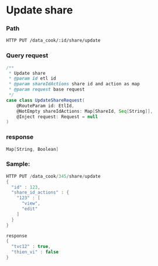 # Update share

### Path

```latex
HTTP PUT /data_cook/:id/share/update
```

### Query request

```scala
/**
 * Update share 
 * @param id etl id
 * @param shareIdActions share id and action as map
 * @param request base request
 */
case class UpdateShareRequest(
    @RouteParam id: EtlId,
    @NotEmpty shareIdActions: Map[ShareId, Seq[String]],
    @Inject request: Request = null
)
```

### response

```scala
Map[String, Boolean]
```

### Sample:

```scala
HTTP PUT /data_cook/345/share/update
{
  "id" : 123,
  "share_id_actions" : {
    "123" : [
      "view",
      "edit"
    ]
  }
}

response
{
  "tvc12" : true,
  "thien_vi" : false
}
```